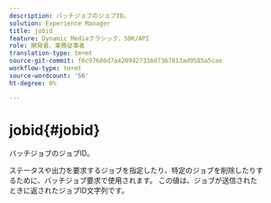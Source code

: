 ```yaml
---
description: バッチジョブのジョブID。
solution: Experience Manager
title: jobid
feature: Dynamic Mediaクラシック，SDK/API
role: 開発者、業務従事者
translation-type: tm+mt
source-git-commit: f6c97606d7a4209427316d7367013ad9585a5cae
workflow-type: tm+mt
source-wordcount: '56'
ht-degree: 0%

---
```



# jobid{#jobid}

バッチジョブのジョブID。

ステータスや出力を要求するジョブを指定したり、特定のジョブを削除したりするために、バッチジョブ要求で使用されます。 この値は、ジョブが送信されたときに返されたジョブID文字列です。
